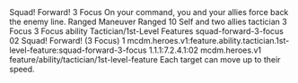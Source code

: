 <ability>
  <name>Squad! Forward!</name>
  <cost>3 Focus</cost>
  <flavor>On your command, you and your allies force back the enemy line.</flavor>
  <keywords>
    <keyword>Ranged</keyword>
  </keywords>
  <type>Maneuver</type>
  <distance>Ranged 10</distance>
  <target>Self and two allies</target>
  <metadata>
    <class>tactician</class>
    <cost>3 Focus</cost>
    <cost_amount>3</cost_amount>
    <cost_resource>Focus</cost_resource>
    <feature_type>ability</feature_type>
    <file_dpath>Tactician/1st-Level Features</file_dpath>
    <item_id>squad-forward-3-focus</item_id>
    <item_index>02</item_index>
    <item_name>Squad! Forward! (3 Focus)</item_name>
    <level>1</level>
    <scc>mcdm.heroes.v1:feature.ability.tactician.1st-level-feature:squad-forward-3-focus</scc>
    <scdc>1.1.1:7.2.4.1:02</scdc>
    <source>mcdm.heroes.v1</source>
    <type>feature/ability/tactician/1st-level-feature</type>
  </metadata>
  <effects>
    <effect type="mundane">Each target can move up to their speed.</effect>
  </effects>
</ability>
